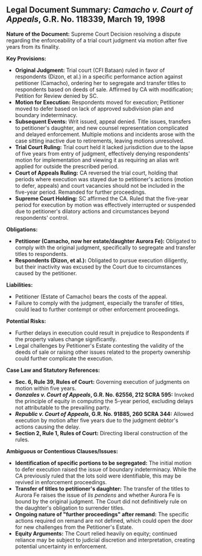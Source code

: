 ## Legal Document Summary: *Camacho v. Court of Appeals*, G.R. No. 118339, March 19, 1998

**Nature of the Document:** Supreme Court Decision resolving a dispute regarding the enforceability of a trial court judgment via motion after five years from its finality.

**Key Provisions:**

*   **Original Judgment:** Trial court (CFI Bataan) ruled in favor of respondents (Dizon, et al.) in a specific performance action against petitioner (Camacho), ordering her to segregate and transfer titles to respondents based on deeds of sale. Affirmed by CA with modification; Petition for Review denied by SC.
*   **Motion for Execution:** Respondents moved for execution; Petitioner moved to defer based on lack of approved subdivision plan and boundary indeterminacy.
*   **Subsequent Events:** Writ issued, appeal denied. Title issues, transfers to petitioner's daughter, and new counsel representation complicated and delayed enforcement. Multiple motions and incidents arose with the case sitting inactive due to retirements, leaving motions unresolved.
*   **Trial Court Ruling:** Trial court held it lacked jurisdiction due to the lapse of five years from entry of judgment, effectively denying respondents' motion for implementation and viewing it as requiring an alias writ applied for outside the prescribed period.
*   **Court of Appeals Ruling:** CA reversed the trial court, holding that periods where execution was stayed due to petitioner's actions (motion to defer, appeals) and court vacancies should not be included in the five-year period. Remanded for further proceedings.
*   **Supreme Court Holding:** SC affirmed the CA. Ruled that the five-year period for execution by motion was effectively interrupted or suspended due to petitioner's dilatory actions and circumstances beyond respondents' control.

**Obligations:**

*   **Petitioner (Camacho, now her estate/daughter Aurora Fe):** Obligated to comply with the original judgment, specifically to segregate and transfer titles to respondents.
*   **Respondents (Dizon, et al.):** Obligated to pursue execution diligently, but their inactivity was excused by the Court due to circumstances caused by the petitioner.

**Liabilities:**

*   Petitioner (Estate of Camacho) bears the costs of the appeal.
*   Failure to comply with the judgment, especially the transfer of titles, could lead to further contempt or other enforcement proceedings.

**Potential Risks:**

*   Further delays in execution could result in prejudice to Respondents if the property values change significantly.
*   Legal challenges by Petitioner's Estate contesting the validity of the deeds of sale or raising other issues related to the property ownership could further complicate the execution.

**Case Law and Statutory References:**

*   **Sec. 6, Rule 39, Rules of Court:** Governing execution of judgments on motion within five years.
*   **_Gonzales v. Court of Appeals_, G.R. No. 62556, 212 SCRA 595:** Invoked the principle of equity in computing the 5-year period, excluding delays not attributable to the prevailing party.
*   **_Republic v. Court of Appeals_, G.R. No. 91885, 260 SCRA 344:** Allowed execution by motion after five years due to the judgment debtor's actions causing the delay.
*   **Section 2, Rule 1, Rules of Court:** Directing liberal construction of the rules.

**Ambiguous or Contentious Clauses/Issues:**

*   **Identification of specific portions to be segregated:** The initial motion to defer execution raised the issue of boundary indeterminacy. While the CA previously ruled that the lots sold were identifiable, this may be revived in enforcement proceedings.
*   **Transfer of titles to petitioner's daughter:** The transfer of the titles to Aurora Fe raises the issue of *lis pendens* and whether Aurora Fe is bound by the original judgment. The Court did not definitively rule on the daughter's obligation to surrender titles.
*   **Ongoing nature of "further proceedings" after remand:** The specific actions required on remand are not defined, which could open the door for new challenges from the Petitioner's Estate.
*   **Equity Arguments:** The Court relied heavily on equity; continued reliance may be subject to judicial discretion and interpretation, creating potential uncertainty in enforcement.
